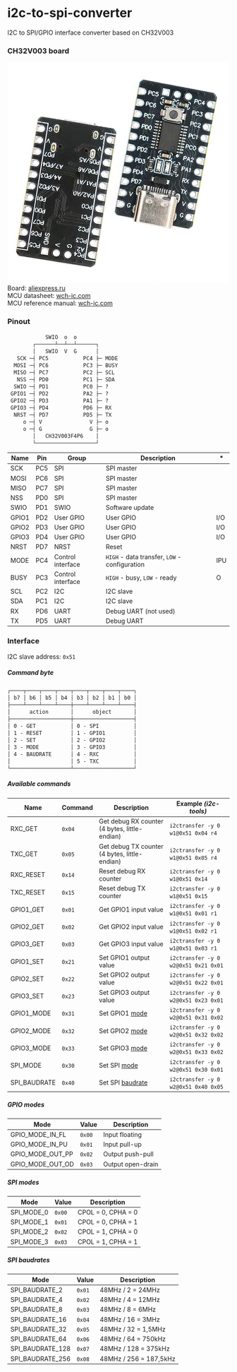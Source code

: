 # i2c-to-spi-converter
I2C to SPI/GPIO interface converter based on CH32V003

### CH32V003 board
![Board](Pictures/board.png)  
Board: [aliexpress.ru](https://sl.aliexpress.ru/p?key=jQ6k3j5)  
MCU datasheet: [wch-ic.com](https://www.wch-ic.com/downloads/CH32V003DS0_PDF.html)  
MCU reference manual: [wch-ic.com](https://www.wch-ic.com/downloads/CH32V003RM_PDF.html)

### Pinout
```
            SWIO  o  o
        ┌──────┴──┴──┴──────┐
        │   SWIO  V  G      │
   SCK ─┤ PC5           PC4 ├─ MODE
  MOSI ─┤ PC6           PC3 ├─ BUSY
  MISO ─┤ PC7           PC2 ├─ SCL
   NSS ─┤ PD0           PC1 ├─ SDA
  SWIO ─┤ PD1           PC0 ├─ ?
 GPIO1 ─┤ PD2           PA2 ├─ ?
 GPIO2 ─┤ PD3           PA1 ├─ ?
 GPIO3 ─┤ PD4           PD6 ├─ RX
  NRST ─┤ PD7           PD5 ├─ TX
     o ─┤ V               V ├─ o
     o ─┤ G               G ├─ o
        │   CH32V003F4P6    │
        └───────────────────┘
```

|Name|Pin|Group|Description|*|
|-|-|-|-|-|
|SCK|PC5|SPI|SPI master||
|MOSI|PC6|SPI|SPI master||
|MISO|PC7|SPI|SPI master||
|NSS|PD0|SPI|SPI master||
|SWIO|PD1|SWIO|Software update||
|GPIO1|PD2|User GPIO|User GPIO|I/O|
|GPIO2|PD3|User GPIO|User GPIO|I/O|
|GPIO3|PD4|User GPIO|User GPIO|I/O|
|NRST|PD7|NRST|Reset||
|MODE|PC4|Control interface|`HIGH` - data transfer, `LOW` - configuration|IPU|
|BUSY|PC3|Control interface|`HIGH` - busy, `LOW` - ready|O|
|SCL|PC2|I2C|I2C slave||
|SDA|PC1|I2C|I2C slave||
|RX|PD6|UART|Debug UART (not used)||
|TX|PD5|UART|Debug UART||

### Interface
I2C slave address: `0x51`

##### Command byte
```
┌────┬────┬────┬────┬────┬────┬────┬────┐
│ b7 │ b6 │ b5 │ b4 │ b3 │ b2 │ b1 │ b0 │
├────┴────┴────┴────┼────┴────┴────┴────┤
│      action       │      object       │
├───────────────────┼───────────────────┤
│ 0 - GET           │ 0 - SPI           │
│ 1 - RESET         │ 1 - GPIO1         │
│ 2 - SET           │ 2 - GPIO2         │
│ 3 - MODE          │ 3 - GPIO3         │
│ 4 - BAUDRATE      │ 4 - RXC           │
│                   │ 5 - TXC           │
└───────────────────┴───────────────────┘
```
##### Available commands
|Name|Command|Description|Example *(i2c-tools)*|
|-|-|-|-|
|RXC_GET|`0x04`|Get debug RX counter (4 bytes, little-endian)|`i2ctransfer -y 0 w1@0x51 0x04 r4`|
|TXC_GET|`0x05`|Get debug TX counter (4 bytes, little-endian)|`i2ctransfer -y 0 w1@0x51 0x05 r4`|
|RXC_RESET|`0x14`|Reset debug RX counter|`i2ctransfer -y 0 w1@0x51 0x14`|
|TXC_RESET|`0x15`|Reset debug TX counter|`i2ctransfer -y 0 w1@0x51 0x15`|
|GPIO1_GET|`0x01`|Get GPIO1 input value|`i2ctransfer -y 0 w1@0x51 0x01 r1`|
|GPIO2_GET|`0x02`|Get GPIO2 input value|`i2ctransfer -y 0 w1@0x51 0x02 r1`|
|GPIO3_GET|`0x03`|Get GPIO3 input value|`i2ctransfer -y 0 w1@0x51 0x03 r1`|
|GPIO1_SET|`0x21`|Set GPIO1 output value|`i2ctransfer -y 0 w2@0x51 0x21 0x01`|
|GPIO2_SET|`0x22`|Set GPIO2 output value|`i2ctransfer -y 0 w2@0x51 0x22 0x01`|
|GPIO3_SET|`0x23`|Set GPIO3 output value|`i2ctransfer -y 0 w2@0x51 0x23 0x01`|
|GPIO1_MODE|`0x31`|Set GPIO1 [mode](#gpio-modes)|`i2ctransfer -y 0 w2@0x51 0x31 0x02`|
|GPIO2_MODE|`0x32`|Set GPIO2 [mode](#gpio-modes)|`i2ctransfer -y 0 w2@0x51 0x32 0x02`|
|GPIO3_MODE|`0x33`|Set GPIO3 [mode](#gpio-modes)|`i2ctransfer -y 0 w2@0x51 0x33 0x02`|
|SPI_MODE|`0x30`|Set SPI [mode](#spi-modes)|`i2ctransfer -y 0 w2@0x51 0x30 0x01`|
|SPI_BAUDRATE|`0x40`|Set SPI [baudrate](#spi-baudrates)|`i2ctransfer -y 0 w2@0x51 0x40 0x05`|

##### GPIO modes
|Mode|Value|Description|
|-|-|-|
|GPIO_MODE_IN_FL|`0x00`|Input floating|
|GPIO_MODE_IN_PU|`0x01`|Input pull-up|
|GPIO_MODE_OUT_PP|`0x02`|Output push-pull|
|GPIO_MODE_OUT_OD|`0x03`|Output open-drain|

##### SPI modes
|Mode|Value|Description|
|-|-|-|
|SPI_MODE_0|`0x00`|CPOL = 0, CPHA = 0|
|SPI_MODE_1|`0x01`|CPOL = 0, CPHA = 1|
|SPI_MODE_2|`0x02`|CPOL = 1, CPHA = 0|
|SPI_MODE_3|`0x03`|CPOL = 1, CPHA = 1|

##### SPI baudrates
|Mode|Value|Description|
|-|-|-|
|SPI_BAUDRATE_2|`0x01`|48MHz / 2 = 24MHz|
|SPI_BAUDRATE_4|`0x02`|48MHz / 4 = 12MHz|
|SPI_BAUDRATE_8|`0x03`|48MHz / 8 = 6MHz|
|SPI_BAUDRATE_16|`0x04`|48MHz / 16 = 3MHz|
|SPI_BAUDRATE_32|`0x05`|48MHz / 32 = 1,5MHz|
|SPI_BAUDRATE_64|`0x06`|48MHz / 64 = 750kHz|
|SPI_BAUDRATE_128|`0x07`|48MHz / 128 = 375kHz|
|SPI_BAUDRATE_256|`0x08`|48MHz / 256 = 187,5kHz|
